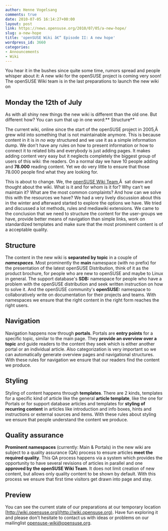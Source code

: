 ```yaml
---
author: Henne Vogelsang
comments: true
date: 2010-07-05 16:14:27+00:00
layout: post
link: https://news.opensuse.org/2010/07/05/a-new-hope/
slug: a-new-hope
title: 'openSUSE Wiki â€“ Episode II: A new hope'
wordpress_id: 3660
categories:
- Announcements
- Wiki
---
```


You hear it in the bushes since quite some time, rumors spread and people whisper about it: A new wiki for the openSUSE project is coming very soon! The openSUSE Wiki team is in the last preparations to launch the new wiki on


## Monday the 12th of July


As with all shiny new things the new wiki is different than the old one. But different how? You can sum that up in one word:** Structure**

The current wiki, online since the start of the openSUSE project in 2005,Â  grew wild into something that is not maintainable anymore. This is because content in it is in _no way_ structured and we use it as a simple information dump. We don't have any rules on how to present information or how to connect it to related bits and everybody is just adding pages. It makes adding content very easy but it neglects completely the biggest group of users of this wiki: the readers. On a normal day we have 10 people adding and **78.000** reading content. Yet we do very little to ensure that those 78.000 people find what they are looking for.

This is about to change. We, the [openSUSE Wiki Team](http://wiki.opensuse.org/openSUSE:Wiki_team),Â  sat down and thought about the wiki. What is it and for whom is it for? Why can't we maintain it? What are the most common complaints? And how can we solve this with the resources we have? We had a very lively discussion about this in the winter and afterward started to explore the options we have. We tried and discussed a lot methods, rules and mediawiki extensions. We came to the conclusion that we need to structure the content for the user-groups we have, provide better means of navigation than simple links, work on standardized templates and make sure that the most prominent content is of a acceptable quality.


## Structure


The content in the new wiki is **separated by topic** in a couple of **_namespaces_**. Most prominently the **main** namespace (with no prefix) for the presentation of the latest openSUSE Distribution, think of it as the product brochure, for people who are new to openSUSE and maybe to Linux in general. The support database's **SDB:** namespace for people who have a problem with the openSUSE distribution and seek written instruction on how to solve it. And the openSUSE community's **openSUSE:** namespace to collaboratively write on documentation for their projects and teams. With namespaces we ensure that the right content in the right form reaches the right users.


## Navigation


Navigation happens now through **portals**. Portals are **entry points** for a specific topic, similar to the main page. They **provide an overview over a topic** and guide readers to the content they seek which is either another portal or an individual article. Also categorization is very important so we can automatically generate overview pages and navigational structures. With these rules for navigation we ensure that our readers find the content we produce.


## Styling


Styling of content happens through **templates**. There are 2 kinds, templates for a specific kind of article like the general **article template**, like the one for Portals or for support database articles and templates for **styling of recurring content** in articles like introduction and info boxes, hints and instructions or external sources and items. With these rules about styling we ensure that people understand the content we produce.


## Quality assurance


**Prominent namespaces** (currently: Main & Portals) in the new wiki are subject to a quality assurance (QA) process to ensure articles **meet the required quality**. This QA process happens via a system which provides the opportunity to have several revisions of articles in parallel and one **approved by the openSUSE Wiki Team**. It does not limit creation of new content, but allows only quality content to be shown by default. With this process we ensure that first time visitors get drawn into page and stay.


## Preview


You can see the current state of our preparations at our temporary location [http://wiki.opensuse.org](http://wiki.opensuse.org). Have fun exploring it and please don't hesitate to contact us with ideas or problems on our mailinglist [opensuse-wiki@opensuse.org](mailto:opensuse-wiki@opensuse.org ).
